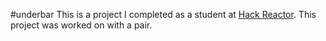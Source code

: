 #underbar
This is a project I completed as a student at [Hack Reactor](http://www.hackreactor.com/). This project was worked on with a pair.
